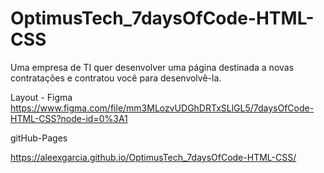 # OptimusTech_7daysOfCode-HTML-CSS

Uma empresa de TI quer desenvolver uma página destinada a novas contratações e contratou você para desenvolvê-la.


Layout - Figma
https://www.figma.com/file/mm3MLozvUDGhDRTxSLlGL5/7daysOfCode-HTML-CSS?node-id=0%3A1

gitHub-Pages

https://aleexgarcia.github.io/OptimusTech_7daysOfCode-HTML-CSS/
